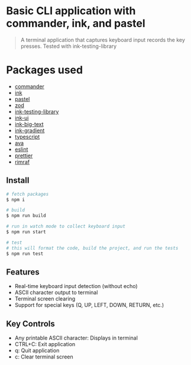 # Basic CLI application with commander, ink, and pastel

> A terminal application that captures keyboard input records the key presses. 
> Tested with ink-testing-library

# Packages used

- [commander](https://www.npmjs.com/package/commander)
- [ink](https://www.npmjs.com/package/ink)
- [pastel](https://www.npmjs.com/package/pastel)
- [zod](https://www.npmjs.com/package/zod)
- [ink-testing-library](https://github.com/vadimdemedes/ink-testing-library)
- [ink-ui](https://github.com/vadimdemedes/ink-ui)
- [ink-big-text](https://github.com/vadimdemedes/ink-big-text)
- [ink-gradient](https://github.com/vadimdemedes/ink-gradient)
- [typescript](https://www.npmjs.com/package/typescript)
- [ava](https://www.npmjs.com/package/ava)
- [eslint](https://www.npmjs.com/package/eslint)
- [prettier](https://www.npmjs.com/package/prettier)
- [rimraf](https://www.npmjs.com/package/rimraf)

## Install

```bash
# fetch packages
$ npm i

# build
$ npm run build

# run in watch mode to collect keyboard input
$ npm run start

# test
# this will format the code, build the project, and run the tests
$ npm run test
```

## Features

- Real-time keyboard input detection (without echo)
- ASCII character output to terminal
- Terminal screen clearing
- Support for special keys (Q, UP, LEFT, DOWN, RETURN, etc.)

## Key Controls

- Any printable ASCII character: Displays in terminal
- CTRL+C: Exit application
- q: Quit application
- c: Clear terminal screen
